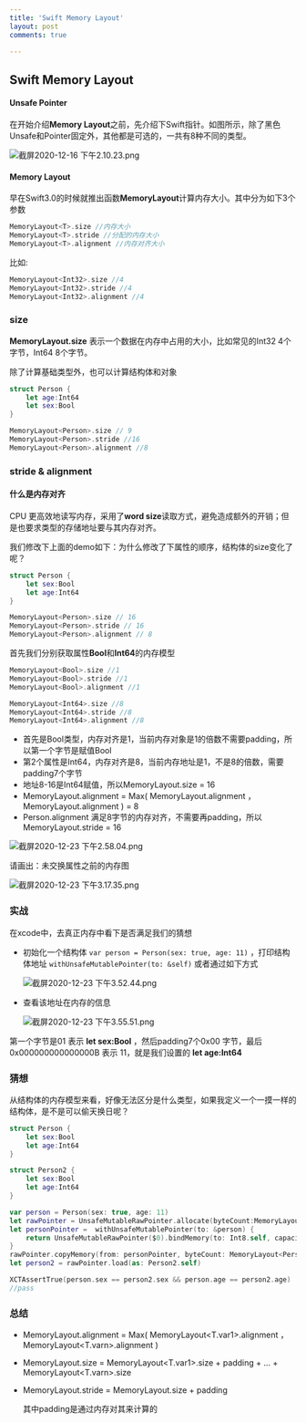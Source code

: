 ```yaml
---
title: 'Swift Memory Layout'
layout: post
comments: true

---
```


## Swift Memory Layout

#### Unsafe Pointer

在开始介绍**Memory Layout**之前，先介绍下Swift指针。如图所示，除了黑色Unsafe和Pointer固定外，其他都是可选的，一共有8种不同的类型。

![截屏2020-12-16 下午2.10.23.png](https://i.loli.net/2020/12/16/8Sf9GysgvDE1bjT.png)

#### Memory  Layout

早在Swift3.0的时候就推出函数**MemoryLayout**计算内存大小。其中分为如下3个参数

```swift
MemoryLayout<T>.size //内存大小
MemoryLayout<T>.stride //分配的内存大小
MemoryLayout<T>.alignment //内存对齐大小
```

比如:

```swift
MemoryLayout<Int32>.size //4
MemoryLayout<Int32>.stride //4 
MemoryLayout<Int32>.alignment //4
```

### size

**MemoryLayout<T>.size** 表示一个数据在内存中占用的大小，比如常见的Int32 4个字节，Int64 8个字节。

除了计算基础类型外，也可以计算结构体和对象

```swift
struct Person {
    let age:Int64
    let sex:Bool
}

MemoryLayout<Person>.size // 9
MemoryLayout<Person>.stride //16
MemoryLayout<Person>.alignment //8

```

### stride & alignment

#### 什么是内存对齐

CPU 更高效地读写内存，采用了**word size**读取方式，避免造成额外的开销；但是也要求类型的存储地址要与其内存对齐。

我们修改下上面的demo如下：为什么修改了下属性的顺序，结构体的size变化了呢？

```swift
struct Person {
    let sex:Bool
    let age:Int64
}

MemoryLayout<Person>.size // 16
MemoryLayout<Person>.stride // 16
MemoryLayout<Person>.alignment // 8
```

首先我们分别获取属性**Bool**和**Int64**的内存模型

```swift
MemoryLayout<Bool>.size //1
MemoryLayout<Bool>.stride //1 
MemoryLayout<Bool>.alignment //1

MemoryLayout<Int64>.size //8
MemoryLayout<Int64>.stride //8
MemoryLayout<Int64>.alignment //8
```

- 首先是Bool类型，内存对齐是1，当前内存对象是1的倍数不需要padding，所以第一个字节是赋值Bool
- 第2个属性是Int64，内存对齐是8，当前内存地址是1，不是8的倍数，需要padding7个字节
- 地址8-16是Int64赋值，所以MemoryLayout<Person>.size = 16 
- MemoryLayout<Person>.alignment = Max( MemoryLayout<Bool>.alignment  ，MemoryLayout<Bool>.alignment ) = 8
- Person.alignment 满足8字节的内存对齐，不需要再padding，所以MemoryLayout<Person>.stride = 16

![截屏2020-12-23 下午2.58.04.png](https://i.loli.net/2020/12/23/efQR4EK8pP2xM3V.png)

请画出：未交换属性之前的内存图

![截屏2020-12-23 下午3.17.35.png](https://i.loli.net/2020/12/23/Lxr1caFZADozbsi.png)

### 实战

在xcode中，去真正内存中看下是否满足我们的猜想

- 初始化一个结构体 `var person = Person(sex: true, age: 11)` ，打印结构体地址 `withUnsafeMutablePointer(to: &self)` 或者通过如下方式

  ![截屏2020-12-23 下午3.52.44.png](https://i.loli.net/2020/12/23/72VNIgqaxO3mikG.png)

- 查看该地址在内存的信息

  ![截屏2020-12-23 下午3.55.51.png](https://i.loli.net/2020/12/23/EAXPCBad5kvRF4i.png)

第一个字节是01 表示 **let sex:Bool** ，然后padding7个0x00 字节，最后0x000000000000000B 表示 11，就是我们设置的 **let age:Int64**

### 猜想

从结构体的内存模型来看，好像无法区分是什么类型，如果我定义一个一摸一样的结构体，是不是可以偷天换日呢？

```swift
struct Person {
    let sex:Bool
    let age:Int64
}

struct Person2 {
    let sex:Bool
    let age:Int64
}

var person = Person(sex: true, age: 11)
let rawPointer = UnsafeMutableRawPointer.allocate(byteCount:MemoryLayout<Person2>.stride, alignment: MemoryLayout<Person2>.alignment)
let personPointer =  withUnsafeMutablePointer(to: &person) {
  	return UnsafeMutableRawPointer($0).bindMemory(to: Int8.self, capacity: MemoryLayout<Self>.stride)
}
rawPointer.copyMemory(from: personPointer, byteCount: MemoryLayout<Person2>.stride)
let person2 = rawPointer.load(as: Person2.self)

XCTAssertTrue(person.sex == person2.sex && person.age == person2.age)
//pass
```

### 总结

- MemoryLayout<T>.alignment = Max( MemoryLayout<T.var1>.alignment  ，MemoryLayout<T.varn>.alignment )

- MemoryLayout<T>.size =  MemoryLayout<T.var1>.size + padding + ... + MemoryLayout<T.varn>.size

- MemoryLayout<T>.stride = MemoryLayout<T>.size + padding

  其中padding是通过内存对其来计算的